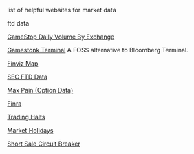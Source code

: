list of helpful websites for market data

ftd data

[GameStop Daily Volume By Exchange](https://chartexchange.com/symbol/nyse-gme/stats/?uy=3287)

[Gamestonk Terminal](https://github.com/GamestonkTerminal/GamestonkTerminal)
A FOSS alternative to Bloomberg Terminal.

[Finviz Map](https://finviz.com/map.ashx)

[SEC FTD Data](https://www.sec.gov/data/foiadocsfailsdatahtm)

[Max Pain (Option Data)](https://maximum-pain.com/options/GME)

[Finra](http://finra-markets.morningstar.com/MarketData/EquityOptions/detail.jsp?query=126%3A0P000002CH&sdkVersion=2.60.1)

[Trading Halts](https://nasdaqtrader.com/trader.aspx?id=TradeHalts)

[Market Holidays](https://www.nyse.com/markets/hours-calendars)

[Short Sale Circuit Breaker](https://www.nasdaqtrader.com/trader.aspx?id=ShortSaleCircuitBreaker)
